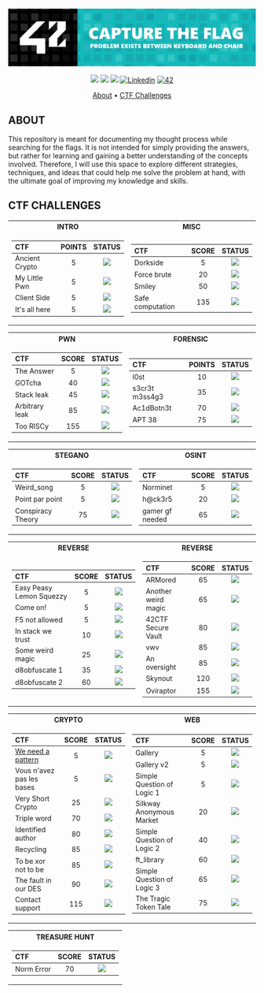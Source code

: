 <p align="center">
  <img src="https://github.com/jotavare/jotavare/blob/main/42/banner/ctf/ctf_banner.png">
</p>

<p align="center">
	<img src="https://img.shields.io/badge/status-ongoing-success?color=%2312bab9&style=flat-square" />
	<img src="https://img.shields.io/badge/score-42%20%2F%2042-success?color=%2312bab9&style=flat-square" />
	<img src="https://img.shields.io/github/last-commit/jotavare/42-resources?color=%2312bab9&style=flat-square" />
	<a href='https://www.linkedin.com/in/joaoptoliveira' target="_blank"><img alt='Linkedin' src='https://img.shields.io/badge/LinkedIn-100000?style=flat-square&logo=Linkedin&logoColor=white&labelColor=0A66C2&color=0A66C2'/></a>
	<a href='https://profile.intra.42.fr/users/jotavare' target="_blank"><img alt='42' src='https://img.shields.io/badge/Porto-100000?style=flat-square&logo=42&logoColor=white&labelColor=000000&color=000000'/></a>
</p>

<p align="center">
	<a href="#about">About</a> •
	<a href="#ctf-challenges">CTF Challenges</a>
</p>

## ABOUT
This repository is meant for documenting my thought process while searching for the flags. It is not intended for simply providing the answers, but rather for learning and gaining a better understanding of the concepts involved. Therefore, I will use this space to explore different strategies, techniques, and ideas that could help me solve the problem at hand, with the ultimate goal of improving my knowledge and skills.

## CTF CHALLENGES
<div align="center">
<table>
<tr><th>INTRO</th><th>MISC</th></tr>
<tr><td>

| CTF | POINTS | STATUS |
| :--- | :---: | :---: |
| Ancient Crypto	| 5	| <img src="https://img.shields.io/badge/done-sucess" /> |
| My Little Pwn		| 5	| <img src="https://img.shields.io/badge/done-sucess" /> |
| Client Side		| 5	| <img src="https://img.shields.io/badge/done-sucess" /> |
| It's all here		| 5	| <img src="https://img.shields.io/badge/done-sucess" /> |

</td><td>

| CTF | SCORE | STATUS |
| :--- | :---: | :---: |
| Dorkside		| 5	| <img src="https://img.shields.io/badge/done-sucess" /> |
| Force brute		| 20	| <img src="https://img.shields.io/badge/waiting-red" /> |
| Smiley		| 50	| <img src="https://img.shields.io/badge/waiting-red" /> |
| Safe computation	| 135	| <img src="https://img.shields.io/badge/waiting-red" /> |

</td></tr> </table>
</div>

<div align="center">
<table>
<tr><th>PWN</th><th>FORENSIC</th></tr>
<tr><td>

| CTF | SCORE | STATUS |
| :--- | :---: | :---: |
| The Answer		| 5	| <img src="https://img.shields.io/badge/done-sucess" /> |
| GOTcha		| 40	| <img src="https://img.shields.io/badge/waiting-red" /> |
| Stack leak		| 45	| <img src="https://img.shields.io/badge/waiting-red" /> |
| Arbitrary leak	| 85	| <img src="https://img.shields.io/badge/waiting-red" /> |
| Too RISCy		| 155	| <img src="https://img.shields.io/badge/waiting-red" /> |

</td><td>

| CTF | POINTS | STATUS |
| :--- | :---: | :---: |
| l0st			| 10	| <img src="https://img.shields.io/badge/waiting-red" /> |
| s3cr3t m3ss4g3	| 35	| <img src="https://img.shields.io/badge/waiting-red" /> |
| Ac1dBotn3t		| 70	| <img src="https://img.shields.io/badge/waiting-red" /> |
| APT 38		| 75	| <img src="https://img.shields.io/badge/waiting-red" /> |

</td></tr> </table>
</div>

<div align="center">
<table>
<tr><th>STEGANO</th><th>OSINT</th></tr>
<tr><td>

| CTF | SCORE | STATUS |
| :--- | :---: | :---: |
| Weird_song		| 5	| <img src="https://img.shields.io/badge/waiting-red" /> |
| Point par point	| 5	| <img src="https://img.shields.io/badge/waiting-red" /> |
| Conspiracy Theory	| 75	| <img src="https://img.shields.io/badge/waiting-red" /> |

</td><td>

| CTF | SCORE | STATUS |
| :--- | :---: | :---: |
| Norminet		| 5	| <img src="https://img.shields.io/badge/waiting-red" /> |
| h@ck3r5		| 20	| <img src="https://img.shields.io/badge/waiting-red" /> |
| gamer gf needed	| 65	| <img src="https://img.shields.io/badge/waiting-red" /> |

</td></tr> </table>
</div>

<div align="center">
<table>
<tr><th>REVERSE</th><th>REVERSE</th></tr>
<tr><td>

| CTF | SCORE | STATUS |
| :--- | :---: | :---: |
| Easy Peasy Lemon Squezzy	| 5	| <img src="https://img.shields.io/badge/done-sucess" /> |
| Come on!			| 5	| <img src="https://img.shields.io/badge/waiting-red" /> |
| F5 not allowed		| 5	| <img src="https://img.shields.io/badge/waiting-red" /> |
| In stack we trust		| 10	| <img src="https://img.shields.io/badge/waiting-red" /> |
| Some weird magic		| 25	| <img src="https://img.shields.io/badge/waiting-red" /> |
| d8obfuscate 1			| 35	| <img src="https://img.shields.io/badge/waiting-red" /> |
| d8obfuscate 2			| 60	| <img src="https://img.shields.io/badge/waiting-red" /> |

</td><td>

| CTF | SCORE | STATUS |
| :--- | :---: | :---: |
| ARMored			| 65	| <img src="https://img.shields.io/badge/waiting-red" /> |
| Another weird magic		| 65	| <img src="https://img.shields.io/badge/waiting-red" /> |
| 42CTF Secure Vault		| 80	| <img src="https://img.shields.io/badge/waiting-red" /> |
| vwv				| 85	| <img src="https://img.shields.io/badge/waiting-red" /> |
| An oversight			| 85	| <img src="https://img.shields.io/badge/waiting-red" /> |
| Skynout			| 120	| <img src="https://img.shields.io/badge/waiting-red" /> |
| Oviraptor			| 155	| <img src="https://img.shields.io/badge/waiting-red" /> |

</td></tr> </table>
</div>

<div align="center">
<table>
<tr><th>CRYPTO</th><th>WEB</th></tr>
<tr><td>

| CTF | SCORE | STATUS |
| :--- | :---: | :---: |
| [We need a pattern](https://github.com/jotavare/42-ctf/tree/main/42ctf/crypto/we_need_a_patern) | 5	| <img src="https://img.shields.io/badge/done-sucess" /> |
| Vous n'avez pas les bases	| 5	| <img src="https://img.shields.io/badge/done-sucess" /> |
| Very Short Crypto		| 25	| <img src="https://img.shields.io/badge/waiting-red" /> |
| Triple word			| 70	| <img src="https://img.shields.io/badge/waiting-red" /> |
| Identified author		| 80	| <img src="https://img.shields.io/badge/waiting-red" /> |
| Recycling			| 85	| <img src="https://img.shields.io/badge/waiting-red" /> |
| To be xor not to be		| 85	| <img src="https://img.shields.io/badge/waiting-red" /> |
| The fault in our DES		| 90	| <img src="https://img.shields.io/badge/waiting-red" /> |
| Contact support		| 115	| <img src="https://img.shields.io/badge/waiting-red" /> |

</td><td>

| CTF | SCORE | STATUS |
| :--- | :---: | :---: |
| Gallery			| 5	| <img src="https://img.shields.io/badge/waiting-red" /> |
| Gallery v2			| 5	| <img src="https://img.shields.io/badge/waiting-red" /> |
| Simple Question of Logic 1	| 5	| <img src="https://img.shields.io/badge/waiting-red" /> |
| Silkway Anonymous Market	| 20	| <img src="https://img.shields.io/badge/waiting-red" /> |
| Simple Question of Logic 2	| 40	| <img src="https://img.shields.io/badge/waiting-red" /> |
| ft_library			| 60	| <img src="https://img.shields.io/badge/waiting-red" /> |
| Simple Question of Logic 3	| 65	| <img src="https://img.shields.io/badge/waiting-red" /> |
| The Tragic Token Tale		| 75	| <img src="https://img.shields.io/badge/waiting-red" /> |

</td></tr> </table>
</div>

<div align="center">
<table>
<tr><th>TREASURE HUNT</th>
<tr><td>

| CTF | SCORE | STATUS |
| :--- | :---: | :---: |
| Norm Error			| 70	| <img src="https://img.shields.io/badge/waiting-red" /> |

</td></tr> </table>
</div>
